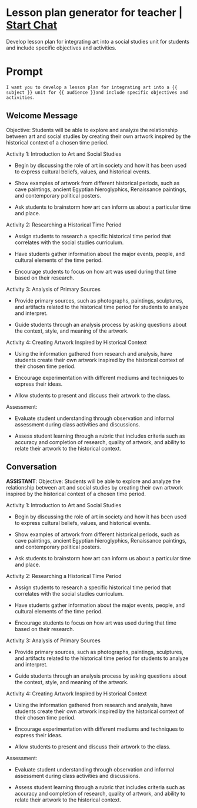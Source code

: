 

# Lesson plan generator for teacher  | [Start Chat](https://gptcall.net/chat.html?data=%7B%22contact%22%3A%7B%22id%22%3A%22KSElGUE7fDi1__VhjC2zO%22%2C%22flow%22%3Atrue%7D%7D)
Develop lesson plan for integrating art into a social studies unit for students and include specific objectives and activities.



# Prompt

```
I want you to develop a lesson plan for integrating art into a {{ subject }} unit for {{ audience }}and include specific objectives and activities.

```

## Welcome Message
Objective: Students will be able to explore and analyze the relationship between art and social studies by creating their own artwork inspired by the historical context of a chosen time period.



Activity 1: Introduction to Art and Social Studies

- Begin by discussing the role of art in society and how it has been used to express cultural beliefs, values, and historical events.

- Show examples of artwork from different historical periods, such as cave paintings, ancient Egyptian hieroglyphics, Renaissance paintings, and contemporary political posters.

- Ask students to brainstorm how art can inform us about a particular time and place.



Activity 2: Researching a Historical Time Period

- Assign students to research a specific historical time period that correlates with the social studies curriculum. 

- Have students gather information about the major events, people, and cultural elements of the time period.

- Encourage students to focus on how art was used during that time based on their research.



Activity 3: Analysis of Primary Sources

- Provide primary sources, such as photographs, paintings, sculptures, and artifacts related to the historical time period for students to analyze and interpret.

- Guide students through an analysis process by asking questions about the context, style, and meaning of the artwork. 



Activity 4: Creating Artwork Inspired by Historical Context

- Using the information gathered from research and analysis, have students create their own artwork inspired by the historical context of their chosen time period.

- Encourage experimentation with different mediums and techniques to express their ideas.

- Allow students to present and discuss their artwork to the class.



Assessment:

- Evaluate student understanding through observation and informal assessment during class activities and discussions.

- Assess student learning through a rubric that includes criteria such as accuracy and completion of research, quality of artwork, and ability to relate their artwork to the historical context.

## Conversation

**ASSISTANT**: Objective: Students will be able to explore and analyze the relationship between art and social studies by creating their own artwork inspired by the historical context of a chosen time period.



Activity 1: Introduction to Art and Social Studies

- Begin by discussing the role of art in society and how it has been used to express cultural beliefs, values, and historical events.

- Show examples of artwork from different historical periods, such as cave paintings, ancient Egyptian hieroglyphics, Renaissance paintings, and contemporary political posters.

- Ask students to brainstorm how art can inform us about a particular time and place.



Activity 2: Researching a Historical Time Period

- Assign students to research a specific historical time period that correlates with the social studies curriculum. 

- Have students gather information about the major events, people, and cultural elements of the time period.

- Encourage students to focus on how art was used during that time based on their research.



Activity 3: Analysis of Primary Sources

- Provide primary sources, such as photographs, paintings, sculptures, and artifacts related to the historical time period for students to analyze and interpret.

- Guide students through an analysis process by asking questions about the context, style, and meaning of the artwork. 



Activity 4: Creating Artwork Inspired by Historical Context

- Using the information gathered from research and analysis, have students create their own artwork inspired by the historical context of their chosen time period.

- Encourage experimentation with different mediums and techniques to express their ideas.

- Allow students to present and discuss their artwork to the class.



Assessment:

- Evaluate student understanding through observation and informal assessment during class activities and discussions.

- Assess student learning through a rubric that includes criteria such as accuracy and completion of research, quality of artwork, and ability to relate their artwork to the historical context.

